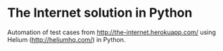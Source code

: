The Internet solution in Python
============================

Automation of test cases from http://the-internet.herokuapp.com/ using Helium (http://heliumhq.com/) in Python.
